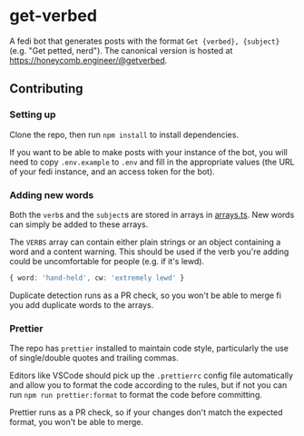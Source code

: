 # get-verbed

A fedi bot that generates posts with the format `Get {verbed}, {subject}` (e.g.
"Get petted, nerd"). The canonical version is hosted at
https://honeycomb.engineer/@getverbed.

## Contributing

### Setting up

Clone the repo, then run `npm install` to install dependencies.

If you want to be able to make posts with your instance of the bot, you will
need to copy `.env.example` to `.env` and fill in the appropriate values (the
URL of your fedi instance, and an access token for the bot).

### Adding new words

Both the `verb`s and the `subject`s are stored in arrays in
[arrays.ts](/blob/main/arrays.ts). New words can simply be added to these
arrays.

The `VERBS` array can contain either plain strings or an object containing a
word and a content warning. This should be used if the verb you're adding could
be uncomfortable for people (e.g. if it's lewd).

```ts
{ word: 'hand-held', cw: 'extremely lewd' }
```

Duplicate detection runs as a PR check, so you won't be able to merge fi you add
duplicate words to the arrays.

### Prettier

The repo has `prettier` installed to maintain code style, particularly the use
of single/double quotes and trailing commas.

Editors like VSCode should pick up the `.prettierrc` config file automatically
and allow you to format the code according to the rules, but if not you can run
`npm run prettier:format` to format the code before committing.

Prettier runs as a PR check, so if your changes don't match the expected format,
you won't be able to merge.
